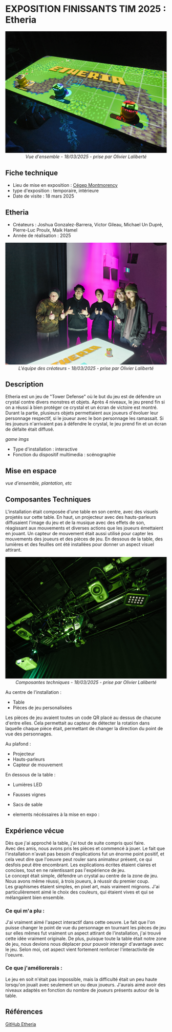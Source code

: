 # EXPOSITION FINISSANTS TIM 2025 : Etheria

<p align="center">
  <img src="./images/etheria/ehteria_vue_jeu_horizontal.jpg">
  <i>Vue d'ensemble - 18/03/2025 - prise par Olivier Laliberté</i>
</p>

## Fiche technique

- Lieu de mise en exposition : [Cégep Montmorency](https://www.google.com/maps/place/Montmorency+College/@45.5598887,-73.7218992,17z/data=!3m2!4b1!5s0x4cc922377e2434df:0x98f825893e4ee3b0!4m6!3m5!1s0x4cc9223815890e79:0xe7408a77564697c4!8m2!3d45.5598887!4d-73.7193243!16zL20vMDdrdHJ4?entry=ttu&g_ep=EgoyMDI1MDMyNC4wIKXMDSoASAFQAw%3D%3D)
- type d'exposition : temporaire, intérieure
- Date de visite : 18 mars 2025

## Etheria

- Créateurs : Joshua Gonzalez-Barrera, Victor Gileau, Michael Un Dupré, Pierre-Luc Proulx, Maik Hamel
- Année de réalisation : 2025

<p align="center">
  <img src="./images/etheria/etheria_equipe.jpg">
  <i>L'équipe des créateurs - 18/03/2025 - prise par Olivier Laliberté</i>
</p>

## Description
Etheria est un jeu de "Tower Defense" où le but du jeu est de défendre un crystal contre divers monstres et objets. Après 4 niveaux, le jeu prend fin si on a réussi à bien protéger ce crystal et un écran de victoire est montré. Durant la partie, plusieurs objets permettaient aux joueurs d'évoluer leur personnage respectif, si le joueur avec le bon personnage les ramassait. Si les joueurs n'arrivaient pas à défendre le crystal, le jeu prend fin et un écran de défaite était diffusé.



*game imgs*

- Type d'installation : interactive
- Fonction du dispositif multimedia : scénographie

## Mise en espace

*vue d'ensemble, plantation, etc*

## Composantes Techniques
L'installation était composée d'une table en son centre, avec des visuels projetés sur cette table. En haut, un projecteur avec des hauts-parleurs diffusaient l'image du jeu et de la musique avec des effets de son, réagissant aux mouvements et diverses actions que les joueurs émettaient en jouant. Un capteur de mouvement était aussi utilisé pour capter les mouvements des joueurs et des pièces de jeu. En dessous de la table, des lumières et des feuilles ont été installées pour donner un aspect visuel attirant. 

<p align="center">
  <img src="./images/etheria/etheria_montage.jpg">
  <i>Composantes techniques - 18/03/2025 - prise par Olivier Laliberté</i>
</p>

Au centre de l'installation : 
- Table
- Pièces de jeu personalisées



Les pièces de jeu avaient toutes un code QR placé au dessus de chacune d'entre elles. Cela permettait au capteur de détecter la rotation dans laquelle chaque pièce était, permettant de changer la direction du point de vue des personnages.

Au plafond : 
- Projecteur
- Hauts-parleurs
- Capteur de mouvement

En dessous de la table : 
- Lumières LED
- Fausses vignes
- Sacs de sable

- elements nécéssaires à la mise en expo :

## Expérience vécue 
Dès que j'ai approché la table, j'ai tout de suite compris quoi faire. <br>
Avec des amis, nous avons pris les pièces et commencé à jouer. Le fait que l'installation n'avait pas besoin d'explications fut un énorme point positif, et cela veut dire que l'oeuvre peut rouler sans animateur présent, ce qui desfois peut être encombrant. Les explications écrites étaient claires et concises, tout en ne ralentissant pas l'expérience de jeu. <br>
Le concept était simple, défendre un crystal au centre de la zone de jeu. Nous avons même réussi, à trois joueurs, à réussir du premier coup. <br>
Les graphismes étaient simples, en pixel art, mais vraiment mignons. J'ai particulièrement aimé le choix des couleurs, qui étaient vives et qui se mélangaient bien ensemble.

### Ce qui m'a plu :
J'ai vraiment aimé l'aspect interactif dans cette oeuvre. Le fait que l'on puisse changer le point de vue du personnage en tournant les pièces de jeu sur elles mêmes fut vraiment un aspect attirant de l'installation, j'ai trouvé cette idée vraiment originale. De plus, puisque toute la table était notre zone de jeu, nous devions nous déplacer pour pouvoir interagir d'avantage avec le jeu. Selon moi, cet aspect vient fortement renforcer l'interactivité de l'oeuvre.

### Ce que j'améliorerais :
Le jeu en soit n'était pas impossible, mais la difficulté était un peu haute lorsqu'on jouait avec seulement un ou deux joueurs. J'aurais aimé avoir des niveaux adaptés en fonction du nombre de joueurs présents autour de la table.

## Références
[GitHub Etheria](https://ethereal-creators.github.io/Etheria/#/)
